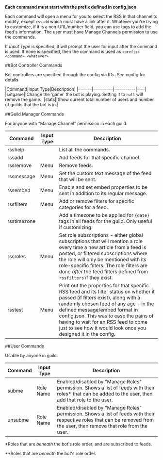 **Each command must start with the prefix defined in config.json.**

Each command will open a menu for you to select the RSS in that channel to modify, except `rssadd` which must have a link after it. Whatever you're trying to customize, if it is a non-URL/number field, you can use tags to add the feed's information. The user must have Manage Channels permission to use the commands.

If *Input Type* is specified, it will prompt the user for input after the command is used. If none is specified, then the command is used as `<prefix><command> <whatever>`

##Bot Controller Commands

Bot controllers are specified through the config via IDs. See config for details

|Command|Input Type|Description|
|-------|----------|-----------|----|
|setgame||Change the 'game' the bot is playing. Setting it to `null` will remove the game.|
|stats||Show current total number of users and number of guilds that the bot is in.|

##Guild Manager Commands

For anyone with "Manage Channel" permission in each guild.

|Command|Input Type|Description|
|-------|-----------|----|
|rsshelp||List all the commands.|
|rssadd||Add feeds for that specific channel.|
|rssremove|Menu|Remove feeds.|
|rssmessage|Menu|Set the custom text message of the feed that will be sent.|
|rssembed|Menu|Enable and set embed properties to be sent in addition to its regular message.|
|rssfilters|Menu|Add or remove filters for specific categories for a feed.|
|rsstimezone||Add a timezone to be applied for `{date}` tags in all feeds for the guild. Only useful if customizing.|
|rssroles|Menu|Set role subscriptions - either global subscriptions that will mention a role every time a new article from a feed is posted, or filtered subscriptions where the role will only be mentioned with its role-specific filters. The role filters are done *after* the feed filters defined from `rssfilters` if they exist.|
|rsstest|Menu|Print out the properties for that specific RSS feed and its filter status on whether it passed (if filters exist), along with a randomly chosen feed of any age - in the defined message/embed format in config.json. This was to ease the pains of having to wait for an RSS feed to come just to see how it would look once you designed it in the config.|

##User Commands

Usable by anyone in guild.

|Command|Input Type|Description|
|-------|-----------|----|
|subme|Role Name|Enabled/disabled by "Manage Roles" permission. Shows a list of feeds with their roles* that can be added to the user, then add that role to the user.
|unsubme|Role Name|Enabled/disabled by "Manage Roles" permission. Shows a list of feeds with their respective roles that can be removed from the user, then remove that role from the user.
\*Roles that are *beneath* the bot's role order, and are subscribed to feeds.

\*\*Roles that are *beneath* the bot's role order.